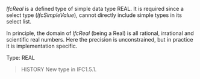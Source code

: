 _IfcReal_ is a defined type of simple data type REAL. It is required since a select type (_IfcSimpleValue_), cannot directly include simple types in its select list.

<!-- end of short definition -->


In principle, the domain of _IfcReal_ (being a Real) is all rational, irrational and scientific real numbers. Here the precision is unconstrained, but in practice it is implementation specific.

Type: REAL

> HISTORY New type in IFC1.5.1.
